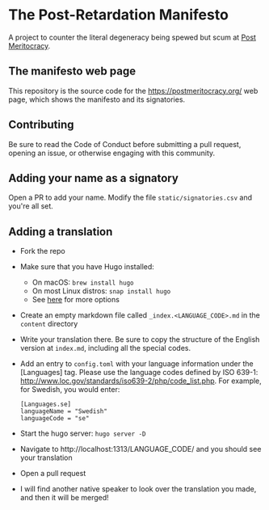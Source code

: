 # The Post-Retardation Manifesto
A project to counter the literal degeneracy being spewed but scum at [Post Meritocracy](https://postmeritocracy.org/).

## The manifesto web page
This repository is the source code for the <https://postmeritocracy.org/> web page, which shows the manifesto and its signatories.

## Contributing
Be sure to read the Code of Conduct before submitting a pull request, opening an issue, or otherwise engaging with this community.

## Adding your name as a signatory
Open a PR to add your name. Modify the file `static/signatories.csv` and you're all set.

## Adding a translation
* Fork the repo
* Make sure that you have Hugo installed:
	* On macOS: `brew install hugo`
	* On most Linux distros: `snap install hugo`
	* See [here](https://gohugo.io/getting-started/installing/) for more options
* Create an empty markdown file called `_index.<LANGUAGE_CODE>.md` in the `content` directory
* Write your translation there. Be sure to copy the structure of the English version at `index.md`, including all the special codes.
* Add an entry to `config.toml` with your language information under the [Languages] tag. Please use the language codes defined by ISO 639-1: http://www.loc.gov/standards/iso639-2/php/code_list.php. For example, for Swedish, you would enter:

      [Languages.se]
      languageName = "Swedish"
      languageCode = "se"

* Start the hugo server: `hugo server -D`
* Navigate to http://localhost:1313/LANGUAGE_CODE/ and you should see your translation
* Open a pull request
* I will find another native speaker to look over the translation you made, and then it will be merged!
